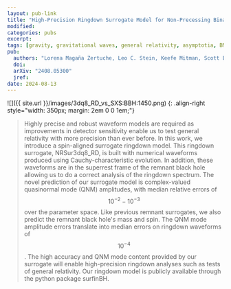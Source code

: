 ```yaml
---
layout: pub-link
title: "High-Precision Ringdown Surrogate Model for Non-Precessing Binary Black Holes"
modified:
categories: pubs
excerpt:
tags: [gravity, gravitational waves, general relativity, asymptotia, BMS, SXS, black holes, numerical relativity, ringdown, python, surrogate]
pub:
  authors: "Lorena Magaña Zertuche, Leo C. Stein, Keefe Mitman, Scott E. Field, Vijay Varma, Michael Boyle, Nils Deppe, Lawrence E. Kidder, Jordan Moxon, Harald P. Pfeiffer, Mark A. Scheel, Kyle C. Nelli, William Throwe, Nils L. Vu"
  doi:
  arXiv: "2408.05300"
  jref:
date: 2024-08-13
---
```


![]({{ site.url }}/images/3dq8_RD_vs_SXS:BBH:1450.png)
{: .align-right style="width: 350px; margin: 2em 0 0 1em;"}
> Highly precise and robust waveform models are required as
> improvements in detector sensitivity enable us to test general
> relativity with more precision than ever before. In this work, we
> introduce a spin-aligned surrogate ringdown model. This ringdown
> surrogate, NRSur3dq8_RD, is built with numerical waveforms produced
> using Cauchy-characteristic evolution. In addition, these waveforms
> are in the superrest frame of the remnant black hole allowing us to
> do a correct analysis of the ringdown spectrum. The novel prediction
> of our surrogate model is complex-valued quasinormal mode (QNM)
> amplitudes, with median relative errors of $$10^{-2}-10^{-3}$$ over the
> parameter space. Like previous remnant surrogates, we also predict
> the remnant black hole's mass and spin. The QNM mode amplitude
> errors translate into median errors on ringdown waveforms of
> $$10^{-4}$$. The high accuracy and QNM mode content provided by our
> surrogate will enable high-precision ringdown analyses such as tests
> of general relativity. Our ringdown model is publicly available
> through the python package surfinBH.
